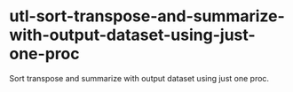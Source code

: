 # utl-sort-transpose-and-summarize-with-output-dataset-using-just-one-proc
Sort transpose and summarize with output dataset using just one proc.
